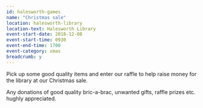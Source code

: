 ```yaml
---
id: halesworth-games
name: "Christmas sale"
location: halesworth-library
location-text: Halesworth Library
event-start-date: 2018-12-08
event-start-time: 0930
event-end-time: 1700
event-category: xmas
breadcrumb: y
---
```


Pick up some good quality items and enter our raffle to help raise money for the library at our Christmas sale.

Any donations of good quality bric-a-brac, unwanted gifts, raffle prizes etc. hughly appreciated.
